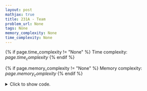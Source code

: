 ```yaml
---
layout: post
mathjax: true
title: 231A - Team
problem_url: None
tags: None
memory_complexity: None
time_complexity: None
---
```




{% if page.time_complexity != "None" %}
Time complexity: ${{ page.time_complexity }}$
{% endif %}

{% if page.memory_complexity != "None" %}
Memory complexity: ${{ page.memory_complexity }}$
{% endif %}

<details>
<summary>
<p style="display:inline">Click to show code.</p>
</summary>
```cpp
{% raw %}
using namespace std;
int main(void)
{
    int n, cnt, ans = 0;
    bool sure;
    cin >> n;
    for (int i = 0; i < n; ++i)
    {
        cnt = 0;
        for (int j = 0; j < 3; ++j)
        {
            cin >> sure;
            cnt += sure;
        }
        if (cnt >= 2)
            ++ans;
    }
    cout << ans << endl;
    return 0;
}

{% endraw %}
```
</details>


